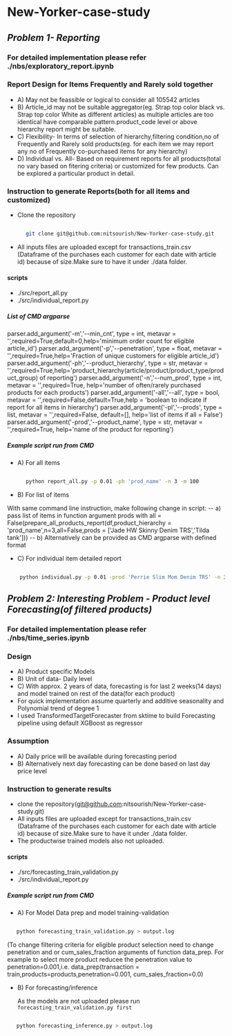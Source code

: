 # New-Yorker-case-study

## *Problem 1- Reporting*

### For detailed implementation please refer ./nbs/exploratory_report.ipynb 

### Report Design for Items Frequently and Rarely sold together

- A) May not be feassible or logical to consider all 105542 articles
- B) Article_id may not be suitable aggregator(eg. Strap top color black vs. Strap top color White as different articles) as multiple articles are too identical have comparable pattern.product_code level or above hierarchy report might be suitable.
- C) Flexibility- In terms of selection of hierarchy,filtering condition,no of Frequently and Rarely sold products(eg. for each item we may report any no of Frequently co-purchased items for any hierarchy) 
- D) Individual vs. All- Based on requirement reports for all products(total no vary based on fitering criteria) or customized for few products. Can be explored a particular product in detail.

### Instruction to generate Reports(both for all items and customized) 

- Clone the repository 

```bash

      git clone git@github.com:nitsourish/New-Yorker-case-study.git

```

- All inputs files are uploaded except for transactions_train.csv (Dataframe of the purchases each customer for each date with article id) because of size.Make sure to have it under ./data folder.

#### scripts 
- ./src/report_all.py
- ./src/individual_report.py

##### List of CMD argparse

parser.add_argument('-m','--min_cnt', type = int, metavar = '',required=True,default=0,help='minimum order count for eligible article_id')
parser.add_argument('-p','--penetration', type = float, metavar = '',required=True,help='Fraction of unique customers for eligible article_id')
parser.add_argument('-ph','--product_hierarchy', type = str, metavar = '',required=True,help='product_hierarchy(article/product/product_type/product_group) of reporting')
parser.add_argument('-n','--num_prod', type = int, metavar = '',required=True, help='number of often/rarely purchased products for each products')
parser.add_argument('-all','--all', type = bool, metavar = '',required=False,default=True,help = 'boolean to indicate if report for all items in hierarchy')
parser.add_argument('-pl','--prods', type = list, metavar = '',required=False, default=[], help='list of items if all = False')
parser.add_argument('-prod','--product_name', type = str, metavar = '',required=True, help='name of the product for reporting')

##### Example script run from CMD

- A) For all items

```bash

      python report_all.py -p 0.01 -ph 'prod_name' -n 3 -m 100

```

- B) For list of items

With same command line instruction, make following change in script:
  -- a) pass list of items in function argument prods with all = False(prepare_all_products_report(df,product_hierarchy = 'prod_name',n=3,all=False,prods = ['Jade HW Skinny Denim TRS','Tilda tank'])) 
  -- b) Alternatively can be provided as CMD argparse with defined format
  
 - C) For individual item detailed report
 
 ```bash

     python individual.py -p 0.01 -prod 'Perrie Slim Mom Denim TRS' -n 3 -m 100 > output.log

```

## *Problem 2: Interesting Problem - Product level Forecasting(of filtered products)*

### For detailed implementation please refer ./nbs/time_series.ipynb

### Design
 - A) Product specific Models
 - B) Unit of data- Daily level
 - C) With approx. 2 years of data, forecasting is for last 2 weeks(14 days) and model trained on rest of the data(for each product)
 - For quick implementation assume quarterly and additive seasonality and Polynomial trend of degree 1
 - I used TransformedTargetForecaster from sktime to build Forecasting pipeline using default XGBoost as regressor
 
 ### Assumption
  - A) Daily price will be available during forecasting period
  - B) Alternatively next day forecasting can be done based on last day price level

### Instruction to generate results 
- clone the repository(git@github.com:nitsourish/New-Yorker-case-study.git)
-  All inputs files are uploaded except for transactions_train.csv (Dataframe of the purchases each customer for each date with article id) because of size.Make sure to have it under ./data folder.
-  The productwise trained models also not uploaded.

#### scripts 
- ./src/forecasting_train_validation.py
- ./src/individual_report.py

##### Example script run from CMD

- A) For Model Data prep and model training-validation

 ```bash

    python forecasting_train_validation.py > output.log

```    

(To change filtering criteria for eligible product selection need to change penetration and or cum_sales_fraction arguments of function data_prep. For example to select more product reducee the penetration value to penetration=0.001,i.e. data_prep(transaction = train,products=products,penetration=0.001, cum_sales_fraction=0.0)

- B) For forecasting/inference

  As the models are not uploaded please run ``` forecasting_train_validation.py first ```

 ```bash

    python forecasting_inference.py > output.log

``` 
